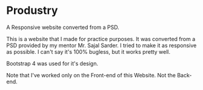 # Produstry
A Responsive website converted from a PSD.

This is a website that I made for practice purposes. It was converted from a PSD provided by my mentor Mr. Sajal Sarder. I tried to make it as responsive as possible. I can't say it's 100% bugless, but it works pretty well.

Bootstrap 4 was used for it's design.

Note that I've worked only on the Front-end of this Website. Not the Back-end.
